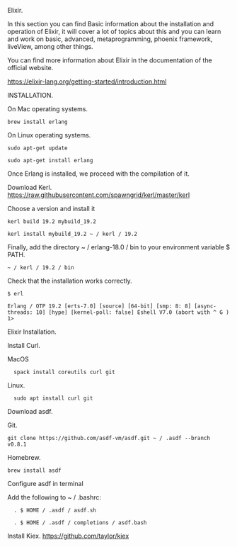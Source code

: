Elixir.

In this section you can find Basic information about the installation and operation of Elixir, it will cover a lot of topics about this and you can learn and work on basic, advanced, metaprogramming, phoenix framework, liveView, among other things.

You can find more information about Elixir in the documentation of the official website.

https://elixir-lang.org/getting-started/introduction.html

INSTALLATION.

  On Mac operating systems.

    brew install erlang

  On Linux operating systems.

    sudo apt-get update

    sudo apt-get install erlang

Once Erlang is installed, we proceed with the compilation of it.

Download Kerl.
  https://raw.githubusercontent.com/spawngrid/kerl/master/kerl

Choose a version and install it

    kerl build 19.2 mybuild_19.2
  
    kerl install mybuild_19.2 ~ / kerl / 19.2

Finally, add the directory ~ / erlang-18.0 / bin to your environment variable $ PATH.

    ~ / kerl / 19.2 / bin

Check that the installation works correctly.

    $ erl
  
    Erlang / OTP 19.2 [erts-7.0] [source] [64-bit] [smp: 8: 8] [async-threads: 10] [hype] [kernel-poll: false] Eshell V7.0 (abort with ^ G )
    1>

Elixir Installation.

  Install Curl.
  
  MacOS
    
      spack install coreutils curl git
      
  Linux.
    
      sudo apt install curl git

  Download asdf.
  
  Git.
  
    git clone https://github.com/asdf-vm/asdf.git ~ / .asdf --branch v0.8.1
  
  Homebrew.
  
    brew install asdf

  Configure asdf in terminal
  
  Add the following to ~ / .bashrc:
    
      . $ HOME / .asdf / asdf.sh
      
      . $ HOME / .asdf / completions / asdf.bash

  Install Kiex.
    https://github.com/taylor/kiex
